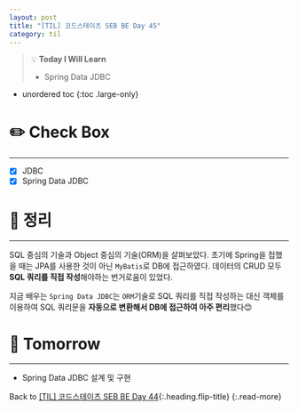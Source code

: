 ```yaml
---
layout: post
title: "[TIL] 코드스테이츠 SEB BE Day 45"
category: til
---
```

> 💡 **Today I Will Learn**
>
> * Spring Data JDBC

* unordered toc
{:toc .large-only}

# ✏️ Check Box
***

* [x] <label>JDBC</label>
* [x] <label>Spring Data JDBC</label>

# 📌 정리
***

SQL 중심의 기술과 Object 중심의 기술(ORM)을 살펴보았다. 초기에 Spring을 접했을 때는 JPA를 사용한 것이 아닌 `MyBatis`로 DB에 접근하였다. 데이터의 CRUD 모두 **SQL 쿼리를 직접 작성**해야하는 번거로움이 있었다.

지금 배우는 `Spring Data JDBC`는 `ORM`기술로 SQL 쿼리를 직접 작성하는 대신 객체를 이용하여 SQL 쿼리문을 **자동으로 변환해서 DB에 접근하여 아주 편리**했다😊

# 🎯 Tomorrow
***

* Spring Data JDBC 설계 및 구현

Back to [[TIL] 코드스테이츠 SEB BE Day 44](220629-til){:.heading.flip-title}
{:.read-more}